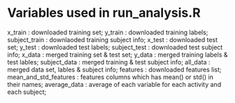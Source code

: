 # Variables used in run_analysis.R


x_train : downloaded training set;
y_train : downloaded training labels;
subject_train : downlaoded training subject info;
x_test : downloaded test set;
y_test : downloaded test labels;
subject_test : downloaded test subject info;
x_data : merged training set & test set;
y_data : merged training labels & test lables;
subject_data : merged training & test subject info;
all_data : merged data set, lables & subject info;
features : downloaded features list;
mean_and_std_features : features columns which has mean() or std() in their names;
average_data : average of each variable for each activity and each subject;

